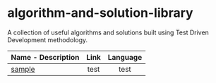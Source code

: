 # algorithm-and-solution-library
A collection of useful algorithms and solutions built using Test Driven Development methodology.  


| Name - Description | Link | Language |
| ------------- |:----------------:| :---------:|
|[sample](https://www.google.com)|test|test|